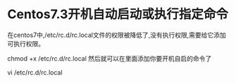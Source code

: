 # Centos7.3开机自动启动或执行指定命令

在centos7中,/etc/rc.d/rc.local文件的权限被降低了,没有执行权限,需要给它添加可执行权限。

chmod +x /etc/rc.d/rc.local
然后就可以在里面添加你要开机自启的命令了

vi /etc/rc.d/rc.local
